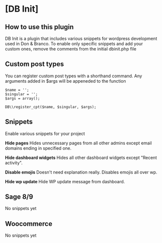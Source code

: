 # [DB Init]

## How to use this plugin

DB Init is a plugin that includes various snippets for wordpress development used in Don & Branco.
To enable only specific snippets and add your custom ones, remove the comments from the initial dbinit.php file

## Custom post types

You can register custom post types with a shorthand command.
Any arguments added in \$args will be appeneded to the function

```
$name = '';
$singular = '';
$args = array();

DB\\register_cpt($name, $singular, $args);
```

## Snippets

Enable various snippets for your project

**Hide pages**
Hides unnecessary pages from all other admins except email domains ending in specified one.

**Hide dashboard widgets**
Hides all other dashboard widgets except "Recent activity".

**Disable emojis**
Doesn't need explanation really. Disables emojis all over wp.

**Hide wp update**
Hide WP update message from dashboard.

## Sage 8/9

No snippets yet

## Woocommerce

No snippets yet
